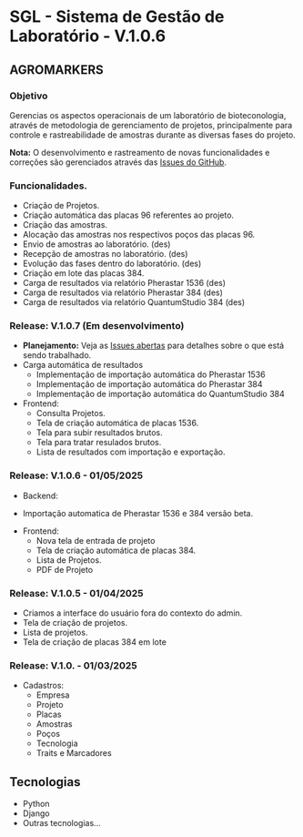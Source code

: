 # SGL - Sistema de Gestão de Laboratório - V.1.0.6
## AGROMARKERS

### Objetivo

Gerencias os aspectos operacionais de um laboratório de bioteconologia, através de metodologia de gerenciamento de projetos, principalmente para controle e rastreabilidade de amostras durante as diversas fases do projeto.

**Nota:** O desenvolvimento e rastreamento de novas funcionalidades e correções são gerenciados através das [Issues do GitHub](https://github.com/jsoj/sgl_dev/issues). <!-- Substitua pela URL real das Issues do seu projeto -->

### Funcionalidades. 

* Criação de Projetos.
* Criação automática das placas 96 referentes ao projeto.
* Criação das amostras.
* Alocação das amostras nos respectivos poços das placas 96. 
* Envio de amostras ao laboratório. (des)
* Recepção de amostras no laboratório. (des)
* Evolução das fases dentro do laboratório. (des)
* Criação em lote das placas 384. 
* Carga de resultados via relatório Pherastar 1536 (des)
* Carga de resultados via relatório Pherastar 384 (des)
* Carga de resultados via relatório QuantumStudio 384 (des)


### Release: V.1.0.7 (Em desenvolvimento)

*   **Planejamento:** Veja as [Issues abertas](https://github.com/jsoj/sgl_dev/issues?q=is%3Aopen+is%3Aissue) para detalhes sobre o que está sendo trabalhado.
*   Carga automática de resultados
    *   Implementação de importação automática do Pherastar 1536
    *   Implementação de importação automática do Pherastar 384
    *   Implementação de importação automática do QuantumStudio 384
*   Frontend:
    *   Consulta Projetos.
    *   Tela de criação automática de placas 1536.
    *   Tela para subir resultados brutos.
    *   Tela para tratar resulados brutos.
    *   Lista de resultados com importação e exportação.

### Release: V.1.0.6 - 01/05/2025 
* Backend:
 - Importação automatica de Pherastar 1536 e 384 versão beta. 
* Frontend:
  - Nova tela de entrada de projeto
  - Tela de criação automática de placas 384.
  - Lista de Projetos.
  - PDF de Projeto


### Release: V.1.0.5 - 01/04/2025 

* Criamos a interface do usuário fora do contexto do admin.
* Tela de criação de projetos. 
* Lista de projetos. 
* Tela de criação de placas 384 em lote


### Release: V.1.0. - 01/03/2025 

* Cadastros:
  - Empresa
  - Projeto
  - Placas
  - Amostras
  - Poços 
  - Tecnologia
  - Traits e Marcadores


## Tecnologias

- Python
- Django
- Outras tecnologias...

